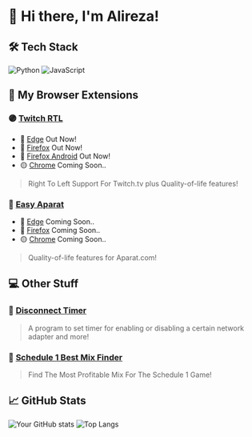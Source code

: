 # 👋 Hi there, I'm Alireza!

## 🛠️ Tech Stack
![Python](https://img.shields.io/badge/-Python-333?style=flat&logo=python)
![JavaScript](https://img.shields.io/badge/-JavaScript-333?style=flat&logo=javascript)

## 🧩 My Browser Extensions

### 🟣 [Twitch RTL](https://github.com/alirezaabdi01/Twitch-RTL)
- 🧭 [Edge](https://microsoftedge.microsoft.com/addons/detail/twitch-rtl/jpmknenijonkbmkiodefkofihahalmna) Out Now!
- 🦊 [Firefox](https://addons.mozilla.org/en-US/firefox/addon/twitch-rtl/) Out Now!
- 🦊 [Firefox Android](https://addons.mozilla.org/en-US/android/addon/twitch-rtl-for-android/) Out Now!
- 🟡 [Chrome](https://github.com/alirezaabdi01) Coming Soon..

> Right To Left Support For Twitch.tv plus Quality-of-life features!

### 🎥 [Easy Aparat](https://github.com/alirezaabdi01/Easy-Aparat)
- 🧭 [Edge](https://github.com/alirezaabdi01)  Coming Soon..
- 🦊 [Firefox](https://github.com/alirezaabdi01)  Coming Soon..
- 🟡 [Chrome](https://github.com/alirezaabdi01) Coming Soon..

> Quality-of-life features for Aparat.com!

## 💻 Other Stuff
### 🔌 [Disconnect Timer](https://github.com/alirezaabdi01/Disconnect-Timer)
> A program to set timer for enabling or disabling a certain network adapter and more!

### 🔌 [Schedule 1 Best Mix Finder](https://github.com/alirezaabdi01/Schedule-1-best-mix-finder)
> Find The Most Profitable Mix For The Schedule 1 Game!


## 📈 GitHub Stats
![Your GitHub stats](https://github-readme-stats.vercel.app/api?username=alirezaabdi01&show_icons=true&theme=dark)
![Top Langs](https://github-readme-stats.vercel.app/api/top-langs/?username=alirezaabdi01&layout=compact&theme=dark)
